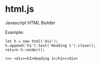 # html.js
Javascript HTML Builder

Example:
```
let h = new html('div');
h.append('h1').text('Heading 1').close();
return h.render();

>>> <div><h1>Heading 1</h1></div>
```

